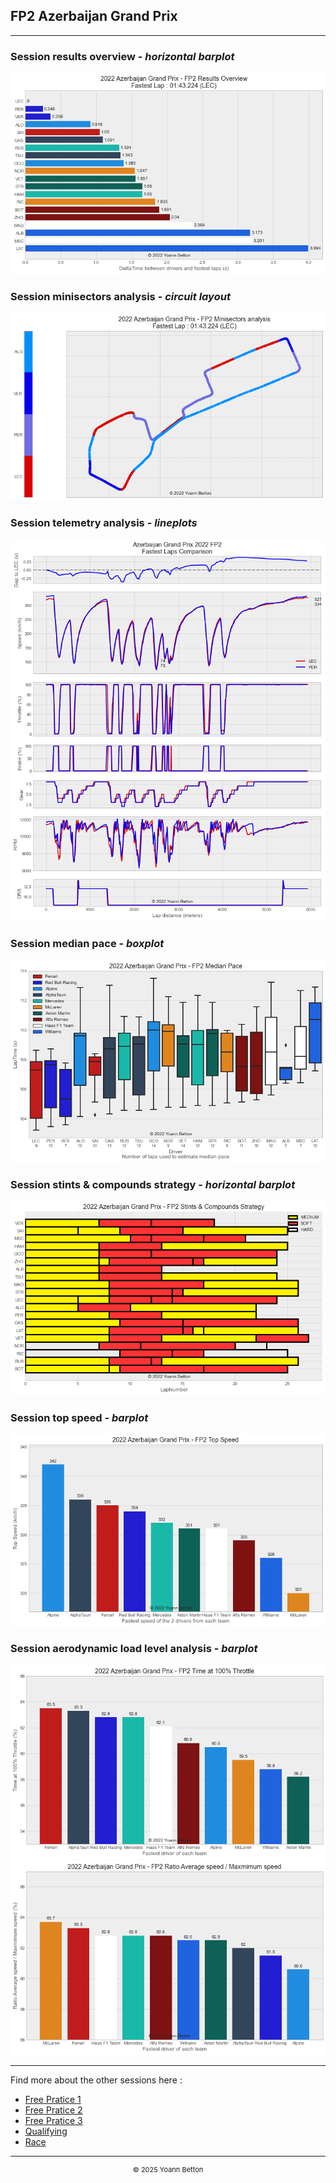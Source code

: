 ## FP2 Azerbaijan Grand Prix

---

### Session results overview - *horizontal barplot*

<img src="/output/2022-06-12_Azerbaijan_Grand_Prix/fp2_results_overview_white.png?raw=true"/>

### Session minisectors analysis - *circuit layout*

<img src="/output/2022-06-12_Azerbaijan_Grand_Prix/fp2_minisectors_analysis_white.png?raw=true"/>

### Session telemetry analysis - *lineplots*

<img src="/output/2022-06-12_Azerbaijan_Grand_Prix/fp2_telemetry_analysis_white.png?raw=true"/>

### Session median pace - *boxplot*

<img src="/output/2022-06-12_Azerbaijan_Grand_Prix/fp2_median_pace_white.png?raw=true"/>

### Session stints & compounds strategy - *horizontal barplot*

<img src="/output/2022-06-12_Azerbaijan_Grand_Prix/fp2_stints_compounds_stategy_white.png?raw=true"/>

### Session top speed - *barplot*

<img src="/output/2022-06-12_Azerbaijan_Grand_Prix/topspeed_fp2_white.png?raw=true"/>

### Session aerodynamic load level analysis - *barplot*

<img src="/output/2022-06-12_Azerbaijan_Grand_Prix/fp2_maximum_throttle_white.png?raw=true"/>

<img src="/output/2022-06-12_Azerbaijan_Grand_Prix/fp2_speed_ratio_white.png?raw=true"/>

--- 

Find more about the other sessions here :
  - [Free Pratice 1](/page/FP1/2022-06-12_Azerbaijan_Grand_Prix)  
  - [Free Pratice 2](/page/FP2/2022-06-12_Azerbaijan_Grand_Prix) 
  - [Free Pratice 3](/page/FP3/2022-06-12_Azerbaijan_Grand_Prix)
  - [Qualifying](/page/Qualifying/2022-06-12_Azerbaijan_Grand_Prix) 
  - [Race](/page/Race/2022-06-12_Azerbaijan_Grand_Prix)

---

<div style="text-align: center">
  <p style="font-size:11px">&copy; 2025 Yoann Betton</p>
</div>

<!-- ---

<p style="font-size:11px">Page generated from <a href="https://github.com/yoannbtn/yoannbtn.github.io">github.com/yoannbtn</a>.</p> -->